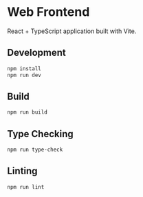 # Web Frontend

React + TypeScript application built with Vite.

## Development

```bash
npm install
npm run dev
```

## Build

```bash
npm run build
```

## Type Checking

```bash
npm run type-check
```

## Linting

```bash
npm run lint
```
